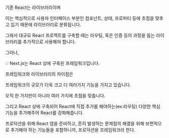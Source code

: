 기존 React는 라이브러리이며

이는 핵심적으로 사용자 인터페이스 부분인 컴포넌트, 상태, 프로퍼티 등에 초점을 맞추고 있기 때문에 라이브러리로 분류됩니다.

그래서 대규모 React 프로젝트를 구축할 때는 라우팅, 혹은 인증 등의 과정을 돕는 라이브러리를 추가적으로 사용해야 합니다.

그러나,

<aside>
💡 Next.js는 React 상에 구축된 프레임워크입니다.

</aside>

프레임워크와 라이브러리의 차이점은

프레임워크의 규모가 더욱 크고 더 여러가지 기능을 가지고 있습니다.

오직 한 가지만이 아니라 여러 가지에 초점을 맞춥니다.

그리고 React 상에 구축되어 React에 직접 추가를 해야하는(ex:라우팅) 다양한 핵심 기능을 추가해주어 React를 강화해줍니다.

프로덕션을 위해 React 앱을 준비하고, 흔히 발생하는 문제점의 해결을 위해 보편적으로 추가해야 하는 기능들을 포함하니까, 프로덕션용 프레임워크라 한다.